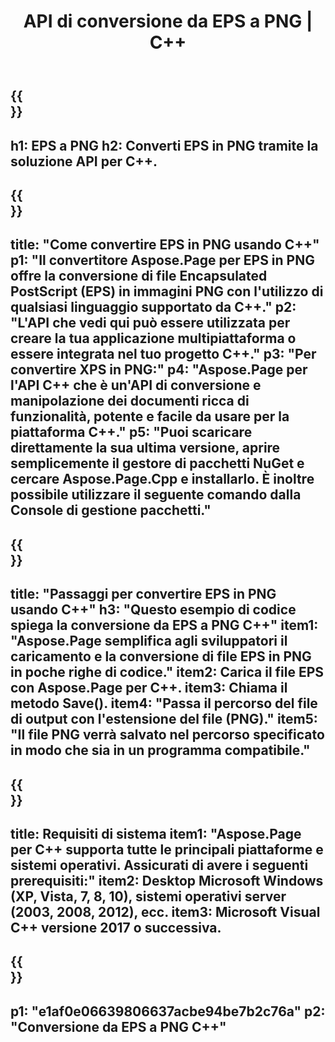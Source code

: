 ﻿---
translation: true
template: /_templates/_conversion-child-cpp.md
title: API di conversione da EPS a PNG | C++
url: /cpp/conversion/eps-to-png/
description: Conversione da EPS a PNG fornita da Aspose.Page per la soluzione API C++. Funziona in ambiente runtime C++ per Windows a 32 bit, Windows a 64 bit e Linux a 64 bit.
informat: EPS
outformat: PNG
otherformats: XPS PS
---

{{<section banner>}}
---
h1: EPS a PNG
h2: Converti EPS in PNG tramite la soluzione API per C++.
---

{{<section overview>}}
---
title: "Come convertire EPS in PNG usando C++"
p1: "Il convertitore Aspose.Page per EPS in PNG offre la conversione di file Encapsulated PostScript (EPS) in immagini PNG con l'utilizzo di qualsiasi linguaggio supportato da C++."
p2: "L'API che vedi qui può essere utilizzata per creare la tua applicazione multipiattaforma o essere integrata nel tuo progetto C++."
p3: "Per convertire XPS in PNG:"
p4: "Aspose.Page per l'API C++ che è un'API di conversione e manipolazione dei documenti ricca di funzionalità, potente e facile da usare per la piattaforma C++."
p5: "Puoi scaricare direttamente la sua ultima versione, aprire semplicemente il gestore di pacchetti NuGet e cercare Aspose.Page.Cpp e installarlo. È inoltre possibile utilizzare il seguente comando dalla Console di gestione pacchetti."
---

{{<section feature1>}}
---
title: "Passaggi per convertire EPS in PNG usando C++"
h3: "Questo esempio di codice spiega la conversione da EPS a PNG C++"
item1: "Aspose.Page semplifica agli sviluppatori il caricamento e la conversione di file EPS in PNG in poche righe di codice."
item2: Carica il file EPS con Aspose.Page per C++.
item3: Chiama il metodo Save().
item4: "Passa il percorso del file di output con l'estensione del file (PNG)."
item5: "Il file PNG verrà salvato nel percorso specificato in modo che sia in un programma compatibile."
---

{{<section feature2>}}
---
title: Requisiti di sistema
item1: "Aspose.Page per C++ supporta tutte le principali piattaforme e sistemi operativi. Assicurati di avere i seguenti prerequisiti:"
item2: Desktop Microsoft Windows (XP, Vista, 7, 8, 10), sistemi operativi server (2003, 2008, 2012), ecc.
item3: Microsoft Visual C++ versione 2017 o successiva.
---

{{<section gist>}}
---
p1: "e1af0e06639806637acbe94be7b2c76a"
p2: "Conversione da EPS a PNG C++"
---
